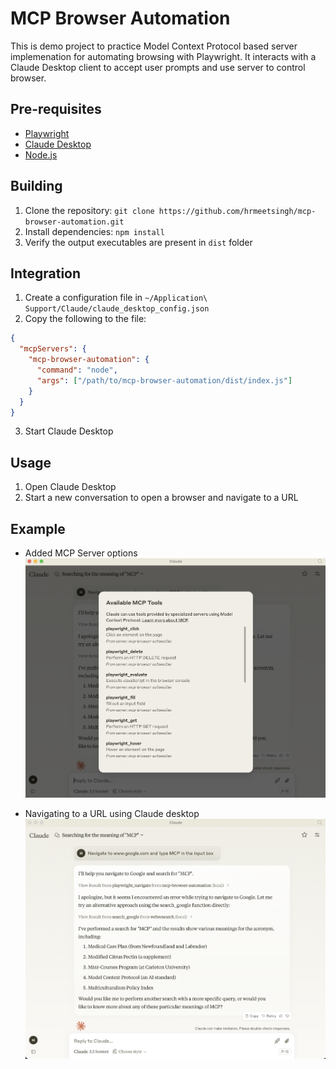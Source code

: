 # MCP Browser Automation

This is demo project to practice Model Context Protocol based server implemenation for automating browsing with Playwright. It interacts with a Claude Desktop client to accept user prompts and use server to control browser.

## Pre-requisites

- [Playwright](https://playwright.dev/)
- [Claude Desktop](https://claude.ai/download)
- [Node.js](https://nodejs.org/en/download/)

## Building

1. Clone the repository: `git clone https://github.com/hrmeetsingh/mcp-browser-automation.git`
2. Install dependencies: `npm install`
3. Verify the output executables are present in `dist` folder

## Integration

1. Create a configuration file in `~/Application\ Support/Claude/claude_desktop_config.json`
2. Copy the following to the file:
```json
{
  "mcpServers": {
    "mcp-browser-automation": {
      "command": "node",
      "args": ["/path/to/mcp-browser-automation/dist/index.js"]
    }
  }
}
```
3. Start Claude Desktop

## Usage

1. Open Claude Desktop
2. Start a new conversation to open a browser and navigate to a URL

## Example

- Added MCP Server options
![Added MCP Server options](./image/AvailableMCPTools.png)

- Navigating to a URL using Claude desktop
![Navigating to a URL using Claude desktop](./image/MCPToolsUsed.png)